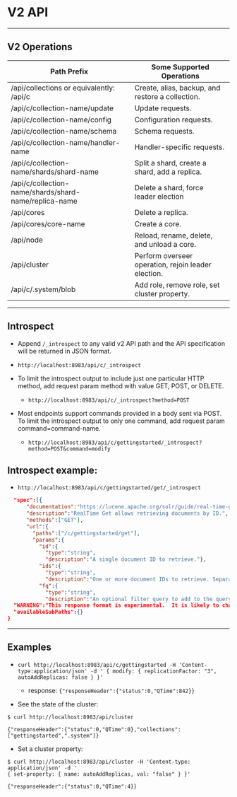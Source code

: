 # V2 API

---


## V2 Operations 

| Path Prefix                                           | Some Supported Operations                           |
|-------------------------------------------------------|-----------------------------------------------------|
| /api/collections or equivalently: /api/c              | Create, alias, backup, and restore a collection.    |
| /api/c/collection-name/update                         | Update requests.                                    |
| /api/c/collection-name/config                         | Configuration requests.                             |
| /api/c/collection-name/schema                         | Schema requests.                                    |
| /api/c/collection-name/handler-name                   | Handler-specific requests.                          |
| /api/c/collection-name/shards/shard-name              | Split a shard, create a shard, add a replica.       |
| /api/c/collection-name/shards/shard-name/replica-name | Delete a shard, force leader election               |
| /api/cores                                            | Delete a replica.                                   |
| /api/cores/core-name                                  | Create a core.                                      |
| /api/node                                             | Reload, rename, delete, and unload a core.          |
| /api/cluster                                          | Perform overseer operation, rejoin leader election. |
| /api/c/.system/blob                                   | Add role, remove role, set cluster property.        |


---


## Introspect

 * Append `/_introspect` to any valid v2 API path and the API specification will be returned in JSON format.

 * `http://localhost:8983/api/c/_introspect`

 * To limit the introspect output to include just one particular HTTP method, add request param method with value GET, POST, or DELETE.

   - `http://localhost:8983/api/c/_introspect?method=POST`

 * Most endpoints support commands provided in a body sent via POST. To limit the introspect output to only one command, add request param command=command-name.

   - `http://localhost:8983/api/c/gettingstarted/_introspect?method=POST&command=modify`

## Introspect example:

 * `http://localhost:8983/api/c/gettingstarted/get/_introspect`


```json
  "spec":[{
      "documentation":"https://lucene.apache.org/solr/guide/real-time-get.html",
      "description":"RealTime Get allows retrieving documents by ID.",
      "methods":["GET"],
      "url":{
        "paths":["/c/gettingstarted/get"],
        "params":{
          "id":{
            "type":"string",
            "description":"A single document ID to retrieve."},
          "ids":{
            "type":"string",
            "description":"One or more document IDs to retrieve. Separate by commas if more than one ID is specified."},
          "fq":{
            "type":"string",
            "description":"An optional filter query to add to the query. One use case for this is security filtering, in case users or groups should not be able to retrieve the document ID requested."}}}}],
  "WARNING":"This response format is experimental.  It is likely to change in the future.",
  "availableSubPaths":{}
}
```

---

## Examples

 * `curl http://localhost:8983/api/c/gettingstarted -H 'Content-type:application/json' -d ' { modify: { replicationFactor: "3", autoAddReplicas: false } }'`
   - response: `{"responseHeader":{"status":0,"QTime":842}}`

 * See the state of the cluster:

```console
$ curl http://localhost:8983/api/cluster

{"responseHeader":{"status":0,"QTime":0},"collections":["gettingstarted",".system"]}
```

  * Set a cluster property:

```console
$ curl http://localhost:8983/api/cluster -H 'Content-type: application/json' -d '
{ set-property: { name: autoAddReplicas, val: "false" } }'

{"responseHeader":{"status":0,"QTime":4}} 
```
